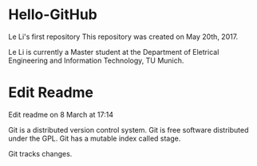 # Hello-GitHub
Le Li's first repository
This repository was created on May 20th, 2017.

Le Li is currently a Master student at the Department of Eletrical Engineering and Information Technology, TU Munich.

# Edit Readme
Edit readme on 8 March at 17:14

Git is a distributed version control system.
Git is free software distributed under the GPL.
Git has a mutable index called stage.

Git tracks changes.
